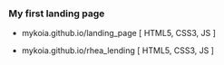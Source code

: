 ### My first landing page

* mykoia.github.io/landing_page [ HTML5, CSS3, JS ]

* mykoia.github.io/rhea_lending [ HTML5, CSS3, JS ]
